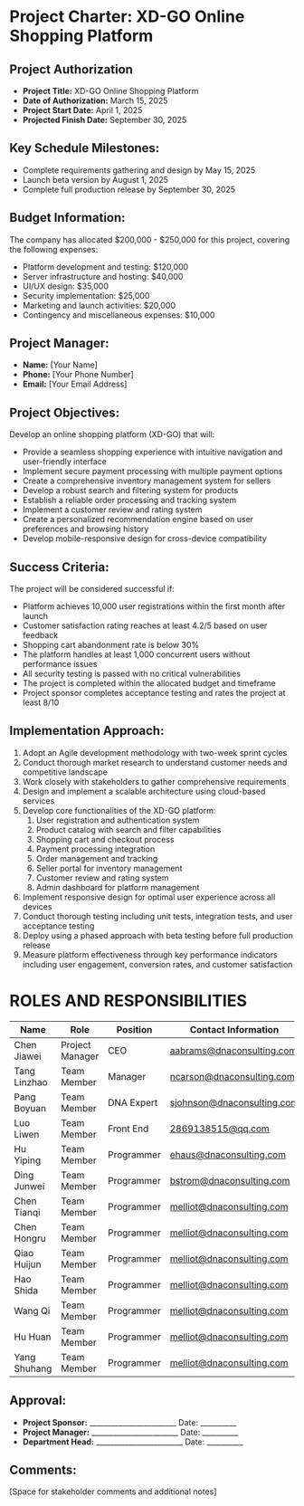 # Project Charter: XD-GO Online Shopping Platform

## Project Authorization
- **Project Title:** XD-GO Online Shopping Platform
- **Date of Authorization:** March 15, 2025
- **Project Start Date:** April 1, 2025
- **Projected Finish Date:** September 30, 2025

## Key Schedule Milestones:
- Complete requirements gathering and design by May 15, 2025
- Launch beta version by August 1, 2025
- Complete full production release by September 30, 2025

## Budget Information:
The company has allocated $200,000 - $250,000 for this project, covering the following expenses:
- Platform development and testing: $120,000
- Server infrastructure and hosting: $40,000
- UI/UX design: $35,000
- Security implementation: $25,000
- Marketing and launch activities: $20,000
- Contingency and miscellaneous expenses: $10,000

## Project Manager:
- **Name:** [Your Name]
- **Phone:** [Your Phone Number]
- **Email:** [Your Email Address]

## Project Objectives:
Develop an online shopping platform (XD-GO) that will:
- Provide a seamless shopping experience with intuitive navigation and user-friendly interface
- Implement secure payment processing with multiple payment options
- Create a comprehensive inventory management system for sellers
- Develop a robust search and filtering system for products
- Establish a reliable order processing and tracking system
- Implement a customer review and rating system
- Create a personalized recommendation engine based on user preferences and browsing history
- Develop mobile-responsive design for cross-device compatibility

## Success Criteria:
The project will be considered successful if:
- Platform achieves 10,000 user registrations within the first month after launch
- Customer satisfaction rating reaches at least 4.2/5 based on user feedback
- Shopping cart abandonment rate is below 30%
- The platform handles at least 1,000 concurrent users without performance issues
- All security testing is passed with no critical vulnerabilities
- The project is completed within the allocated budget and timeframe
- Project sponsor completes acceptance testing and rates the project at least 8/10

## Implementation Approach:
1. Adopt an Agile development methodology with two-week sprint cycles
2. Conduct thorough market research to understand customer needs and competitive landscape
3. Work closely with stakeholders to gather comprehensive requirements
4. Design and implement a scalable architecture using cloud-based services
5. Develop core functionalities of the XD-GO platform:
   1) User registration and authentication system
   2) Product catalog with search and filter capabilities
   3) Shopping cart and checkout process
   4) Payment processing integration
   5) Order management and tracking
   6) Seller portal for inventory management
   7) Customer review and rating system
   8) Admin dashboard for platform management
6. Implement responsive design for optimal user experience across all devices
7. Conduct thorough testing including unit tests, integration tests, and user acceptance testing
8. Deploy using a phased approach with beta testing before full production release
9. Measure platform effectiveness through key performance indicators including user engagement, conversion rates, and customer satisfaction


# ROLES AND RESPONSIBILITIES

| Name | Role | Position | Contact Information |
|------|------|----------|---------------------|
| Chen Jiawei | Project Manager | CEO | aabrams@dnaconsulting.com |
| Tang Linzhao | Team Member | Manager | ncarson@dnaconsulting.com |
| Pang Boyuan | Team Member | DNA Expert | sjohnson@dnaconsulting.com |
| Luo Liwen | Team Member | Front End | 2869138515@qq.com |
| Hu Yiping | Team Member | Programmer | ehaus@dnaconsulting.com |
| Ding Junwei | Team Member | Programmer | bstrom@dnaconsulting.com |
| Chen Tianqi | Team Member | Programmer | melliot@dnaconsulting.com |
| Chen Hongru | Team Member | Programmer | melliot@dnaconsulting.com |
| Qiao Huijun | Team Member | Programmer | melliot@dnaconsulting.com |
| Hao Shida | Team Member | Programmer | melliot@dnaconsulting.com |
| Wang Qi | Team Member | Programmer | melliot@dnaconsulting.com |
| Hu Huan | Team Member | Programmer | melliot@dnaconsulting.com |
| Yang Shuhang | Team Member | Programmer | melliot@dnaconsulting.com |

## Approval:
- **Project Sponsor:** ________________________ Date: __________
- **Project Manager:** ________________________ Date: __________
- **Department Head:** ________________________ Date: __________

## Comments:
[Space for stakeholder comments and additional notes]
